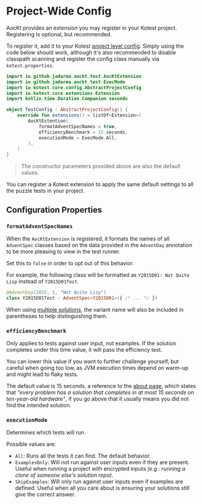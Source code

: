 # Project-Wide Config

AocKt provides an extension you may register in your Kotest project.
Registering is optional, but recommended.

To register it, add it to your Kotest [project level config](https://kotest.io/docs/framework/project-config.html).
Simply using the code below should work, although it's also recommended to disable classpath scanning and register the
config class manually via `kotest.properties`.

```kotlin
import io.github.jadarma.aockt.test.AocKtExtension
import io.github.jadarma.aockt.test.ExecMode
import io.kotest.core.config.AbstractProjectConfig
import io.kotest.core.extensions.Extension
import kotlin.time.Duration.Companion.seconds

object TestConfig : AbstractProjectConfig() {
    override fun extensions() = listOf<Extension>(
        AocKtExtention(
            formatAdventSpecNames = true,
            efficiencyBenchmark = 15.seconds,
            executionMode = ExecMode.All,
        ),
    )
}
```

> The constructor parameters provided above are also the default values.

<link-summary rel="summary"/>
<tldr id="summary">
    You can register a Kotest extension to apply the same default settings to all the puzzle tests in your project.
</tldr>

## Configuration Properties

### `formatAdventSpecNames`

When the `AocKtExtension` is registered, it formats the names of all `AdventSpec` classes based on the data provided in
the `AdventDay` annotation to be more pleasing to view in the test runner.

Set this to `false` in order to opt out of this behavior.

For example, the following class will be formatted as `Y2015D01: Not Quite Lisp` instead of `Y2015D01Test`.

```kotlin
@AdventDay(2015, 1, "Not Quite Lisp")
class Y2015D01Test : AdventSpec<Y2015D01>({ /* ... */ })
```

When using [multiple solutions](multiple-solutions.md), the variant name will also be included in parentheses to help
distinguishing them.

### `efficiencyBenchmark`

Only applies to tests against user input, not examples.
If the solution completes under this time value, it will pass the efficiency test.

You can lower this value if you want to further challenge yourself, but careful when going too low, as JVM
execution times depend on warm-up and might lead to flaky tests.

The default value is 15 seconds, a reference to the [about page](https://adventofcode.com/about), which states that
_"every problem has a solution that completes in at most 15 seconds on ten-year-old hardware"_, if you go above that it
usually means you did not find the intended solution.

### `executionMode`

Determines which tests will run.

Possible values are:

- `All`: Runs all the tests it can find. The default behavior.
- `ExamplesOnly`: Will not run against user inputs even if they are present.
  Useful when running a project with encrypted inputs _(e.g.: running a clone of someone else's solution repo)_.
- `SkipExamples`: Will only run against user inputs even if examples are defined.
  Useful when all you care about is ensuring your solutions still give the correct answer.
